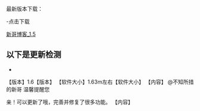 最新版本下载：

-点击下载

[新哥博客_1.5](https://www.lanzous.com/b585465)



以下是更新检测
----------
-
【版本】1.6【版本】
【软件大小】1.63m左右【软件大小】
【内容】
@不知所措的新哥 温馨提醒您

亲！可以更新了哦，完善并修复了很多功能。
【内容】
